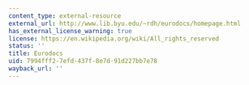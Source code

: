 ```yaml
---
content_type: external-resource
external_url: http://www.lib.byu.edu/~rdh/eurodocs/homepage.html
has_external_license_warning: true
license: https://en.wikipedia.org/wiki/All_rights_reserved
status: ''
title: Eurodocs
uid: 7994fff2-7efd-437f-8e7d-91d227bb7e78
wayback_url: ''
---
```

